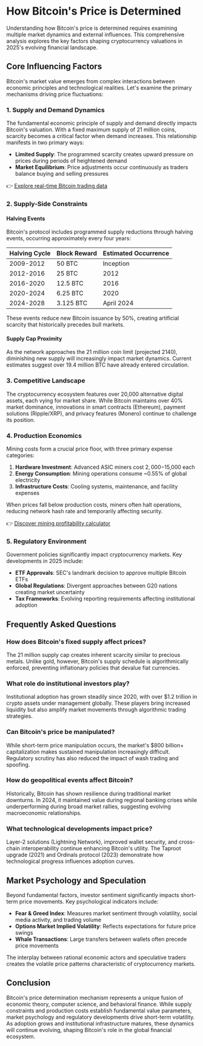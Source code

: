 # How Bitcoin's Price is Determined

Understanding how Bitcoin's price is determined requires examining multiple market dynamics and external influences. This comprehensive analysis explores the key factors shaping cryptocurrency valuations in 2025's evolving financial landscape.

## Core Influencing Factors

Bitcoin's market value emerges from complex interactions between economic principles and technological realities. Let's examine the primary mechanisms driving price fluctuations:

### 1. Supply and Demand Dynamics
The fundamental economic principle of supply and demand directly impacts Bitcoin's valuation. With a fixed maximum supply of 21 million coins, scarcity becomes a critical factor when demand increases. This relationship manifests in two primary ways:

- **Limited Supply**: The programmed scarcity creates upward pressure on prices during periods of heightened demand
- **Market Equilibrium**: Price adjustments occur continuously as traders balance buying and selling pressures

👉 [Explore real-time Bitcoin trading data](https://bit.ly/okx-bonus)

### 2. Supply-Side Constraints

#### Halving Events
Bitcoin's protocol includes programmed supply reductions through halving events, occurring approximately every four years:

| Halving Cycle | Block Reward | Estimated Occurrence |
|---------------|--------------|----------------------|
| 2009-2012     | 50 BTC       | Inception            |
| 2012-2016     | 25 BTC       | 2012                 |
| 2016-2020     | 12.5 BTC     | 2016                 |
| 2020-2024     | 6.25 BTC     | 2020                 |
| 2024-2028     | 3.125 BTC    | April 2024           |

These events reduce new Bitcoin issuance by 50%, creating artificial scarcity that historically precedes bull markets.

#### Supply Cap Proximity
As the network approaches the 21 million coin limit (projected 2140), diminishing new supply will increasingly impact market dynamics. Current estimates suggest over 19.4 million BTC have already entered circulation.

### 3. Competitive Landscape
The cryptocurrency ecosystem features over 20,000 alternative digital assets, each vying for market share. While Bitcoin maintains over 40% market dominance, innovations in smart contracts (Ethereum), payment solutions (Ripple/XRP), and privacy features (Monero) continue to challenge its position.

### 4. Production Economics
Mining costs form a crucial price floor, with three primary expense categories:

1. **Hardware Investment**: Advanced ASIC miners cost $2,000-$15,000 each
2. **Energy Consumption**: Mining operations consume ~0.55% of global electricity
3. **Infrastructure Costs**: Cooling systems, maintenance, and facility expenses

When prices fall below production costs, miners often halt operations, reducing network hash rate and temporarily affecting security.

👉 [Discover mining profitability calculator](https://bit.ly/okx-bonus)

### 5. Regulatory Environment
Government policies significantly impact cryptocurrency markets. Key developments in 2025 include:

- **ETF Approvals**: SEC's landmark decision to approve multiple Bitcoin ETFs
- **Global Regulations**: Divergent approaches between G20 nations creating market uncertainty
- **Tax Frameworks**: Evolving reporting requirements affecting institutional adoption

## Frequently Asked Questions

### How does Bitcoin's fixed supply affect prices?
The 21 million supply cap creates inherent scarcity similar to precious metals. Unlike gold, however, Bitcoin's supply schedule is algorithmically enforced, preventing inflationary policies that devalue fiat currencies.

### What role do institutional investors play?
Institutional adoption has grown steadily since 2020, with over $1.2 trillion in crypto assets under management globally. These players bring increased liquidity but also amplify market movements through algorithmic trading strategies.

### Can Bitcoin's price be manipulated?
While short-term price manipulation occurs, the market's $800 billion+ capitalization makes sustained manipulation increasingly difficult. Regulatory scrutiny has also reduced the impact of wash trading and spoofing.

### How do geopolitical events affect Bitcoin?
Historically, Bitcoin has shown resilience during traditional market downturns. In 2024, it maintained value during regional banking crises while underperforming during broad market rallies, suggesting evolving macroeconomic relationships.

### What technological developments impact price?
Layer-2 solutions (Lightning Network), improved wallet security, and cross-chain interoperability continue enhancing Bitcoin's utility. The Taproot upgrade (2021) and Ordinals protocol (2023) demonstrate how technological progress influences adoption curves.

## Market Psychology and Speculation

Beyond fundamental factors, investor sentiment significantly impacts short-term price movements. Key psychological indicators include:

- **Fear & Greed Index**: Measures market sentiment through volatility, social media activity, and trading volume
- **Options Market Implied Volatility**: Reflects expectations for future price swings
- **Whale Transactions**: Large transfers between wallets often precede price movements

The interplay between rational economic actors and speculative traders creates the volatile price patterns characteristic of cryptocurrency markets.

## Conclusion

Bitcoin's price determination mechanism represents a unique fusion of economic theory, computer science, and behavioral finance. While supply constraints and production costs establish fundamental value parameters, market psychology and regulatory developments drive short-term volatility. As adoption grows and institutional infrastructure matures, these dynamics will continue evolving, shaping Bitcoin's role in the global financial ecosystem.